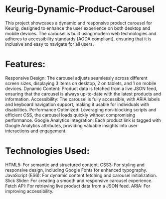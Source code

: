 # Keurig-Dynamic-Product-Carousel
This project showcases a dynamic and responsive product carousel for Keurig, designed to enhance the user experience on both desktop and mobile devices. The carousel is built using modern web technologies and adheres to accessibility standards (AODA compliant), ensuring that it is inclusive and easy to navigate for all users.

# Features:

Responsive Design: The carousel adjusts seamlessly across different screen sizes, displaying 3 items on desktop, 2 on tablets, and 1 on mobile devices.
Dynamic Content: Product data is fetched from a live JSON feed, ensuring that the carousel is always up-to-date with the latest products and information.
Accessibility: The carousel is fully accessible, with ARIA labels and keyboard navigation support, making it usable for individuals with disabilities.
Performance Optimized: Leveraging non-blocking scripts and efficient CSS, the carousel loads quickly without compromising performance.
Google Analytics Integration: Each product link is tagged with Google Analytics attributes, providing valuable insights into user interactions and engagement.

# Technologies Used:

HTML5: For semantic and structured content.
CSS3: For styling and responsive design, including Google Fonts for enhanced typography.
JavaScript (ES6): For dynamic content fetching and carousel initialization.
Slick Slider: For creating a smooth and responsive carousel experience.
Fetch API: For retrieving live product data from a JSON feed.
ARIA: For improving accessibility.
